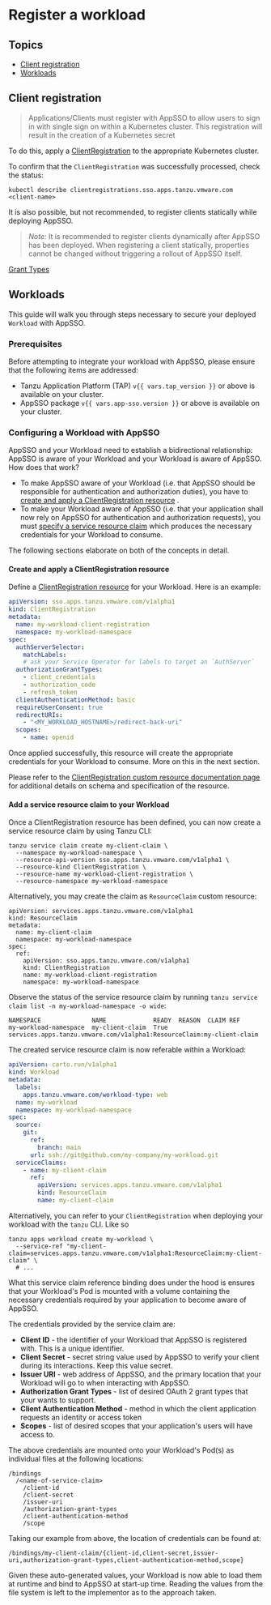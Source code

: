 # Register a workload

## Topics

- [Client registration](#client-registration)
- [Workloads](#workloads)

## Client registration

> Applications/Clients must register with AppSSO to allow users to sign in with single sign on within a Kubernetes
> cluster.
> This registration will result in the creation of a Kubernetes secret

To do this, apply a [ClientRegistration](../crds/clientregistration.md) to the appropriate Kubernetes cluster.

To confirm that the `ClientRegistration` was successfully processed, check the status:

```shell
kubectl describe clientregistrations.sso.apps.tanzu.vmware.com <client-name>
```

It is also possible, but not recommended, to register clients statically while deploying AppSSO.

> *Note:* It is recommended to register clients dynamically after AppSSO has been deployed. When registering a client
> statically, properties cannot be changed without triggering a rollout of AppSSO itself.

[Grant Types](grant-types.md)

## Workloads

This guide will walk you through steps necessary to secure your deployed `Workload` with AppSSO.

### Prerequisites

Before attempting to integrate your workload with AppSSO, please ensure that the following items are addressed:

- Tanzu Application Platform (TAP) `v{{ vars.tap_version }}` or above is available on your cluster.
- AppSSO package `v{{ vars.app-sso.version }}` or above is available on your cluster.

### Configuring a Workload with AppSSO

AppSSO and your Workload need to establish a bidirectional relationship: AppSSO is aware of your Workload and your
Workload is aware of AppSSO. How does that work?

- To make AppSSO aware of your Workload (i.e. that AppSSO should be responsible for authentication and authorization
  duties), you have to [create and apply a ClientRegistration resource](#create-and-apply-a-clientregistration-resource)
  .
- To make your Workload aware of AppSSO (i.e. that your application shall now rely on AppSSO for authentication and
  authorization requests), you must [specify a service resource claim](#add-a-service-resource-claim-to-your-workload)
  which produces the necessary credentials for your Workload to consume.

The following sections elaborate on both of the concepts in detail.

#### Create and apply a ClientRegistration resource

Define a [ClientRegistration resource](../crds/clientregistration.md) for your Workload. Here is an example:

```yaml
apiVersion: sso.apps.tanzu.vmware.com/v1alpha1
kind: ClientRegistration
metadata:
  name: my-workload-client-registration
  namespace: my-workload-namespace
spec:
  authServerSelector:
    matchLabels:
    # ask your Service Operator for labels to target an `AuthServer`
  authorizationGrantTypes:
    - client_credentials
    - authorization_code
    - refresh_token
  clientAuthenticationMethod: basic
  requireUserConsent: true
  redirectURIs:
    - "<MY_WORKLOAD_HOSTNAME>/redirect-back-uri"
  scopes:
    - name: openid
```

Once applied successfully, this resource will create the appropriate credentials for your Workload to consume. More on
this in the next section.

Please refer to the [ClientRegistration custom resource documentation page](../crds/clientregistration.md) for
additional details on schema and specification of the resource.

#### Add a service resource claim to your Workload

Once a ClientRegistration resource has been defined, you can now create a service resource claim by using Tanzu CLI:

```shell
tanzu service claim create my-client-claim \
  --namespace my-workload-namespace \
  --resource-api-version sso.apps.tanzu.vmware.com/v1alpha1 \
  --resource-kind ClientRegistration \
  --resource-name my-workload-client-registration \
  --resource-namespace my-workload-namespace
```

Alternatively, you may create the claim as `ResourceClaim` custom resource:

```shell
apiVersion: services.apps.tanzu.vmware.com/v1alpha1
kind: ResourceClaim
metadata:
  name: my-client-claim
  namespace: my-workload-namespace
spec:
  ref:
    apiVersion: sso.apps.tanzu.vmware.com/v1alpha1
    kind: ClientRegistration
    name: my-workload-client-registration
    namespace: my-workload-namespace
```

Observe the status of the service resource claim by running `tanzu service claim list -n my-workload-namespace -o wide`:

```text
NAMESPACE              NAME             READY  REASON  CLAIM REF
my-workload-namespace  my-client-claim  True           services.apps.tanzu.vmware.com/v1alpha1:ResourceClaim:my-client-claim
```

The created service resource claim is now referable within a Workload:

```yaml
apiVersion: carto.run/v1alpha1
kind: Workload
metadata:
  labels:
    apps.tanzu.vmware.com/workload-type: web
  name: my-workload
  namespace: my-workload-namespace
spec:
  source:
    git:
      ref:
        branch: main
      url: ssh://git@github.com/my-company/my-workload.git
  serviceClaims:
    - name: my-client-claim
      ref:
        apiVersion: services.apps.tanzu.vmware.com/v1alpha1
        kind: ResourceClaim
        name: my-client-claim
```

Alternatively, you can refer to your `ClientRegistration` when deploying your workload with the `tanzu` CLI. Like so

```shell
tanzu apps workload create my-workload \
  --service-ref "my-client-claim=services.apps.tanzu.vmware.com/v1alpha1:ResourceClaim:my-client-claim" \
  # ...
```

What this service claim reference binding does under the hood is ensures that your Workload's Pod is mounted with a
volume containing the necessary credentials required by your application to become aware of AppSSO.

The credentials provided by the service claim are:

- **Client ID** - the identifier of your Workload that AppSSO is registered with. This is a unique identifier.
- **Client Secret** - secret string value used by AppSSO to verify your client during its interactions. Keep this value
  secret.
- **Issuer URI** - web address of AppSSO, and the primary location that your Workload will go to when interacting with
  AppSSO.
- **Authorization Grant Types** - list of desired OAuth 2 grant types that your wants to support.
- **Client Authentication Method** - method in which the client application requests an identity or access token
- **Scopes** - list of desired scopes that your application's users will have access to.

The above credentials are mounted onto your Workload's Pod(s) as individual files at the following locations:

```shell
/bindings
  /<name-of-service-claim>
    /client-id
    /client-secret
    /issuer-uri
    /authorization-grant-types
    /client-authentication-method
    /scope
```

Taking our example from above, the location of credentials can be found at:

```shell
/bindings/my-client-claim/{client-id,client-secret,issuer-uri,authorization-grant-types,client-authentication-method,scope}
```

Given these auto-generated values, your Workload is now able to load them at runtime and bind to AppSSO at start-up
time. Reading the values from the file system is left to the implementor as to the approach taken.
